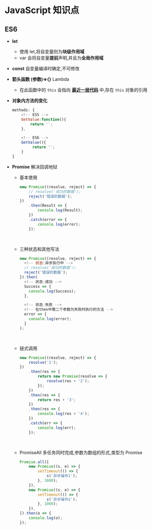 # JavaScript 知识点

## ES6

- **let**

  - 使用 let,将自变量则为**块级作用域**
  - var 会将自变量**提前**声明,并且为**全局作用域**
    <br>

- **const** 自变量编译时确定,不可修改
  <br>

- **箭头函数 (参数)=>{}** Lambda

  - 在此函数中的 `this` 会指向 **<u>最近一层代码</u>** 中,存在 `this` 对象的引用
    <br>

- **对象内方法的变化**

  ```js
  methods: {
      <!-- ES5 -->
      GetValue:function(){
          return '';
      },

      <!-- ES6 -->
      GetValue(){
           return '';
      }
  }
  ```

- **Promise** 解决回调地狱

  - 基本使用
    ```js
    new Promise((resolve, reject) => {
    	// resolve('成功的数据');
    	reject('错误的数据');
    })
    	.then(Result => {
    		console.log(Result);
    	})
    	.catch(error => {
    		console.log(error);
    	});
    ```
    <br>
  - 三种状态和其他写法

    ```js
    new Promise((resolve, reject) => {
      <!-- 状态:异步执行中 -->
      // resolve('成功的数据');
      reject('错误的数据');
    }).then(
      <!-- 状态:成功 -->
      Success => {
        console.log(Success);
      },

      <!-- 状态:失败 -->
      <!-- 在then中第二个参数为失败时执行的方法 -->
      error => {
        console.log(error);
      }
    );
    ```

    <br>

  - 链式调用

    ```js
    new Promise((resolve, reject) => {
    	resolve('1');
    })
    	.then(res => {
    		return new Promise(resolve => {
    			resolve(res + '2');
    		});
    	})
    	.then(res => {
    		return res + '3';
    	})
    	.then(res => {
    		console.log(res + '4');
    	})
    	.catch(err => {
    		console.log(err);
    	});
    ```

    <br>

  - PromiseAll 多任务同时完成,参数为数组的形式,类型为 Promise

    ```js
    Promise.all([
    	new Promise((s, e) => {
    		setTimeout(() => {
    			s('异步操作1');
    		}, 3000);
    	}),
    	new Promise((s, e) => {
    		setTimeout(() => {
    			s('异步操作2');
    		}, 1000);
    	}),
    ]).then(o => {
    	console.log(o);
    });
    ```
